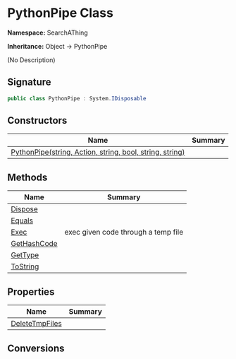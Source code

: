 # PythonPipe Class
**Namespace:** SearchAThing

**Inheritance:** Object → PythonPipe

(No Description)

## Signature
```csharp
public class PythonPipe : System.IDisposable
```
## Constructors
|**Name**|**Summary**|
|---|---|
|[PythonPipe(string, Action<string>, string, bool, string, string)](PythonPipe/ctors.md)||
## Methods
|**Name**|**Summary**|
|---|---|
|[Dispose](PythonPipe/Dispose.md)||
|[Equals](PythonPipe/Equals.md)||
|[Exec](PythonPipe/Exec.md)|exec given code through a temp file|
|[GetHashCode](PythonPipe/GetHashCode.md)||
|[GetType](PythonPipe/GetType.md)||
|[ToString](PythonPipe/ToString.md)||
## Properties
|**Name**|**Summary**|
|---|---|
|[DeleteTmpFiles](PythonPipe/DeleteTmpFiles.md)|
## Conversions
